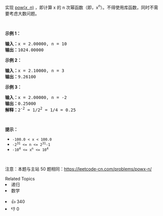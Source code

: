 <p>实现 <a href="https://www.cplusplus.com/reference/valarray/pow/">pow(<em>x</em>, <em>n</em>)</a> ，即计算 x 的 n 次幂函数（即，x<sup>n</sup>）。不得使用库函数，同时不需要考虑大数问题。</p>

<p> </p>

<p><strong>示例 1：</strong></p>

<pre>
<strong>输入：</strong>x = 2.00000, n = 10
<strong>输出：</strong>1024.00000
</pre>

<p><strong>示例 2：</strong></p>

<pre>
<strong>输入：</strong>x = 2.10000, n = 3
<strong>输出：</strong>9.26100</pre>

<p><strong>示例 3：</strong></p>

<pre>
<strong>输入：</strong>x = 2.00000, n = -2
<strong>输出：</strong>0.25000
<strong>解释：</strong>2<sup>-2</sup> = 1/2<sup>2</sup> = 1/4 = 0.25</pre>

<p> </p>

<p><strong>提示：</strong></p>

<ul>
	<li><code>-100.0 < x < 100.0</code></li>
	<li><code>-2<sup>31</sup> <= n <= 2<sup>31</sup>-1</code></li>
	<li><code>-10<sup>4</sup> <= x<sup>n</sup> <= 10<sup>4</sup></code></li>
</ul>

<p> </p>

<p>注意：本题与主站 50 题相同：<a href="https://leetcode-cn.com/problems/powx-n/">https://leetcode-cn.com/problems/powx-n/</a></p>
<div><div>Related Topics</div><div><li>递归</li><li>数学</li></div></div><br><div><li>👍 340</li><li>👎 0</li></div>